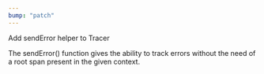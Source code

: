 ```yaml
---
bump: "patch"
---
```


Add sendError helper to Tracer

The sendError() function gives the ability to track errors without
the need of a root span present in the given context.
